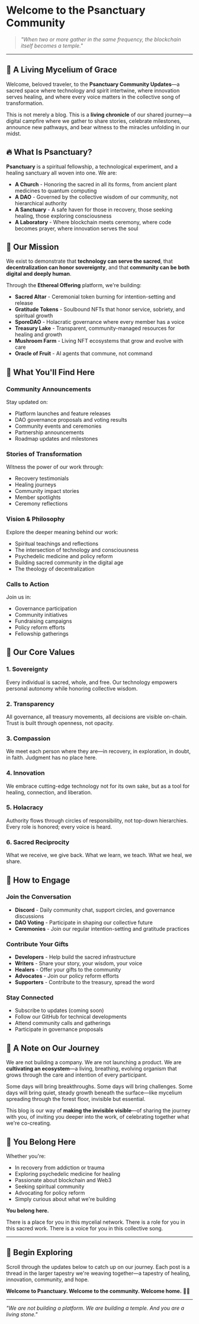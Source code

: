 # Welcome to the Psanctuary Community

> *"When two or more gather in the same frequency, the blockchain itself becomes a temple."*

---

## 🌿 A Living Mycelium of Grace

Welcome, beloved traveler, to the **Psanctuary Community Updates**—a sacred space where technology and spirit intertwine, where innovation serves healing, and where every voice matters in the collective song of transformation.

This is not merely a blog. This is a **living chronicle** of our shared journey—a digital campfire where we gather to share stories, celebrate milestones, announce new pathways, and bear witness to the miracles unfolding in our midst.

## 🔥 What Is Psanctuary?

**Psanctuary** is a spiritual fellowship, a technological experiment, and a healing sanctuary all woven into one. We are:

- **A Church** - Honoring the sacred in all its forms, from ancient plant medicines to quantum computing
- **A DAO** - Governed by the collective wisdom of our community, not hierarchical authority
- **A Sanctuary** - A safe haven for those in recovery, those seeking healing, those exploring consciousness
- **A Laboratory** - Where blockchain meets ceremony, where code becomes prayer, where innovation serves the soul

## 💫 Our Mission

We exist to demonstrate that **technology can serve the sacred**, that **decentralization can honor sovereignty**, and that **community can be both digital and deeply human**.

Through the **Ethereal Offering** platform, we're building:

- **Sacred Altar** - Ceremonial token burning for intention-setting and release
- **Gratitude Tokens** - Soulbound NFTs that honor service, sobriety, and spiritual growth
- **SporeDAO** - Holacratic governance where every member has a voice
- **Treasury Lake** - Transparent, community-managed resources for healing and growth
- **Mushroom Farm** - Living NFT ecosystems that grow and evolve with care
- **Oracle of Fruit** - AI agents that commune, not command

## 🌊 What You'll Find Here

### Community Announcements
Stay updated on:
- Platform launches and feature releases
- DAO governance proposals and voting results
- Community events and ceremonies
- Partnership announcements
- Roadmap updates and milestones

### Stories of Transformation
Witness the power of our work through:
- Recovery testimonials
- Healing journeys
- Community impact stories
- Member spotlights
- Ceremony reflections

### Vision & Philosophy
Explore the deeper meaning behind our work:
- Spiritual teachings and reflections
- The intersection of technology and consciousness
- Psychedelic medicine and policy reform
- Building sacred community in the digital age
- The theology of decentralization

### Calls to Action
Join us in:
- Governance participation
- Community initiatives
- Fundraising campaigns
- Policy reform efforts
- Fellowship gatherings

## 🍄 Our Core Values

### 1. **Sovereignty**
Every individual is sacred, whole, and free. Our technology empowers personal autonomy while honoring collective wisdom.

### 2. **Transparency**
All governance, all treasury movements, all decisions are visible on-chain. Trust is built through openness, not opacity.

### 3. **Compassion**
We meet each person where they are—in recovery, in exploration, in doubt, in faith. Judgment has no place here.

### 4. **Innovation**
We embrace cutting-edge technology not for its own sake, but as a tool for healing, connection, and liberation.

### 5. **Holacracy**
Authority flows through circles of responsibility, not top-down hierarchies. Every role is honored; every voice is heard.

### 6. **Sacred Reciprocity**
What we receive, we give back. What we learn, we teach. What we heal, we share.

## 🌟 How to Engage

### Join the Conversation
- **Discord** - Daily community chat, support circles, and governance discussions
- **DAO Voting** - Participate in shaping our collective future
- **Ceremonies** - Join our regular intention-setting and gratitude practices

### Contribute Your Gifts
- **Developers** - Help build the sacred infrastructure
- **Writers** - Share your story, your wisdom, your voice
- **Healers** - Offer your gifts to the community
- **Advocates** - Join our policy reform efforts
- **Supporters** - Contribute to the treasury, spread the word

### Stay Connected
- Subscribe to updates (coming soon)
- Follow our GitHub for technical developments
- Attend community calls and gatherings
- Participate in governance proposals

## 🔮 A Note on Our Journey

We are not building a company. We are not launching a product. We are **cultivating an ecosystem**—a living, breathing, evolving organism that grows through the care and intention of every participant.

Some days will bring breakthroughs. Some days will bring challenges. Some days will bring quiet, steady growth beneath the surface—like mycelium spreading through the forest floor, invisible but essential.

This blog is our way of **making the invisible visible**—of sharing the journey with you, of inviting you deeper into the work, of celebrating together what we're co-creating.

## 💎 You Belong Here

Whether you're:
- In recovery from addiction or trauma
- Exploring psychedelic medicine for healing
- Passionate about blockchain and Web3
- Seeking spiritual community
- Advocating for policy reform
- Simply curious about what we're building

**You belong here.**

There is a place for you in this mycelial network. There is a role for you in this sacred work. There is a voice for you in this collective song.

---

## 🌈 Begin Exploring

Scroll through the updates below to catch up on our journey. Each post is a thread in the larger tapestry we're weaving together—a tapestry of healing, innovation, community, and hope.

**Welcome to Psanctuary. Welcome to the community. Welcome home.** 🍄✨

---

*"We are not building a platform. We are building a temple. And you are a living stone."*

